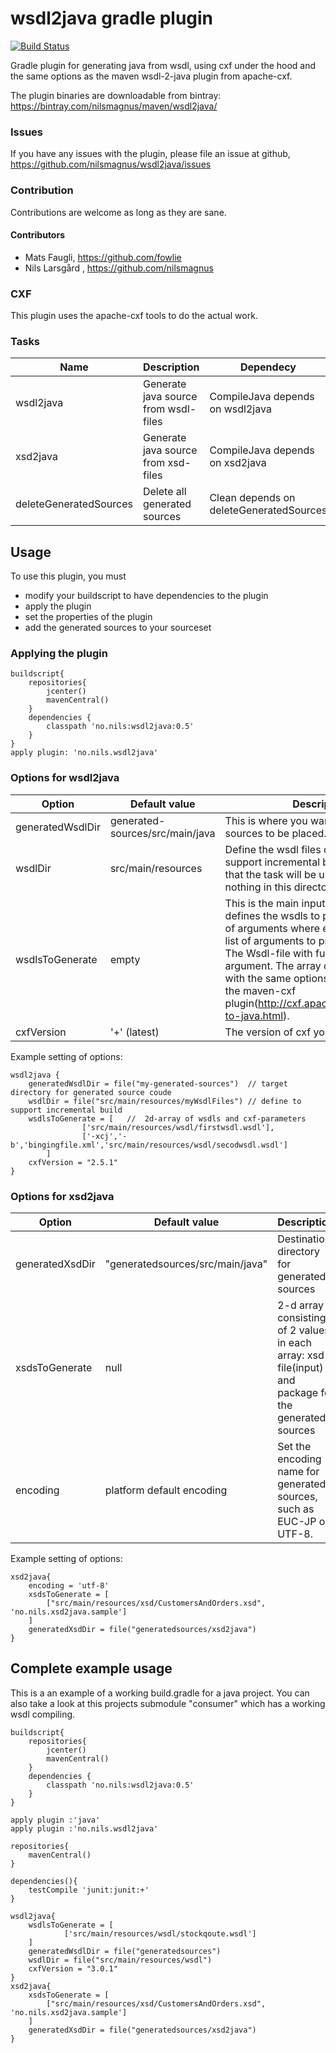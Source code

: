 wsdl2java gradle plugin
=========
[![Build Status](https://drone.io/github.com/nilsmagnus/wsdl2java/status.png)](https://drone.io/github.com/nilsmagnus/wsdl2java/latest)

Gradle plugin for generating java from wsdl, using cxf under the hood and the same options as the maven wsdl-2-java plugin from apache-cxf.

The plugin binaries are downloadable from bintray: https://bintray.com/nilsmagnus/maven/wsdl2java/


### Issues
If you have any issues with the plugin, please file an issue at github, https://github.com/nilsmagnus/wsdl2java/issues

### Contribution
Contributions are welcome as long as they are sane.

#### Contributors
- Mats Faugli, https://github.com/fowlie
- Nils Larsgård , https://github.com/nilsmagnus


### CXF
This plugin uses the apache-cxf tools to do the actual work. 

### Tasks

| Name | Description | Dependecy | 
| ---- | ----------- | --------- |
| wsdl2java | Generate java source from wsdl-files | CompileJava depends on wsdl2java |
| xsd2java | Generate java source from xsd-files | CompileJava depends on xsd2java |
| deleteGeneratedSources | Delete all generated sources | Clean depends on deleteGeneratedSources |

## Usage

To use this plugin, you must
- modify your buildscript to have dependencies to the plugin
- apply the plugin
- set the properties of the plugin
- add the generated sources to your sourceset

### Applying the plugin

    buildscript{
        repositories{
            jcenter()
            mavenCentral()
        }
        dependencies {
            classpath 'no.nils:wsdl2java:0.5'
        }
    }
    apply plugin: 'no.nils.wsdl2java'
    
    
    

### Options for wsdl2java

| Option | Default value | Description | 
| ------ | ------------- | ----------- |
| generatedWsdlDir | generated-sources/src/main/java | This is where you want the generated sources to be placed. |
| wsdlDir | src/main/resources | Define the wsdl files directory to support incremental build. This means that the task will be up-to-date if nothing in this directory has changed. |
| wsdlsToGenerate | empty | This is the main input to the plugin that defines the wsdls to process. It is a list of arguments where each argument is a list of arguments to process a wsdl-file. The Wsdl-file with full path is the last argument. The array can be supplied with the same options as described for the maven-cxf plugin(http://cxf.apache.org/docs/wsdl-to-java.html). |
| cxfVersion | '+' (latest) | The version of cxf you want to use. |

Example setting of options:

    wsdl2java {
        generatedWsdlDir = file("my-generated-sources")  // target directory for generated source coude
        wsdlDir = file("src/main/resources/myWsdlFiles") // define to support incremental build
        wsdlsToGenerate = [   //  2d-array of wsdls and cxf-parameters
                    ['src/main/resources/wsdl/firstwsdl.wsdl'],
                    ['-xcj','-b','bingingfile.xml','src/main/resources/wsdl/secodwsdl.wsdl']
            ]
        cxfVersion = "2.5.1"
    }
    
### Options for xsd2java

| Option | Default value | Description |
| ------ | ------------- | ----------- |
| generatedXsdDir | "generatedsources/src/main/java" | Destination directory for generated sources |
| xsdsToGenerate | null | 2-d array consisting of 2 values in each array: xsd-file(input) and package for the generated sources |
| encoding | platform default encoding | Set the encoding name for generated sources, such as EUC-JP or UTF-8. |

Example setting of options:

    xsd2java{
        encoding = 'utf-8'
        xsdsToGenerate = [
            ["src/main/resources/xsd/CustomersAndOrders.xsd", 'no.nils.xsd2java.sample']
        ]
        generatedXsdDir = file("generatedsources/xsd2java")
    }
    

## Complete example usage
This is a an example of a working build.gradle for a java project. You can also take a look at this projects submodule "consumer" which has a working wsdl compiling.

    buildscript{
        repositories{
            jcenter() 
            mavenCentral()
        }
        dependencies {
            classpath 'no.nils:wsdl2java:0.5'
        }
    }

    apply plugin :'java'
    apply plugin :'no.nils.wsdl2java'

    repositories{
        mavenCentral()
    }

    dependencies(){
        testCompile 'junit:junit:+'
    }

    wsdl2java{
        wsdlsToGenerate = [
                ['src/main/resources/wsdl/stockqoute.wsdl']
        ]
        generatedWsdlDir = file("generatedsources")
        wsdlDir = file("src/main/resources/wsdl")
        cxfVersion = "3.0.1"
    }
    xsd2java{
        xsdsToGenerate = [
            ["src/main/resources/xsd/CustomersAndOrders.xsd", 'no.nils.xsd2java.sample']
        ]
        generatedXsdDir = file("generatedsources/xsd2java")
    }
